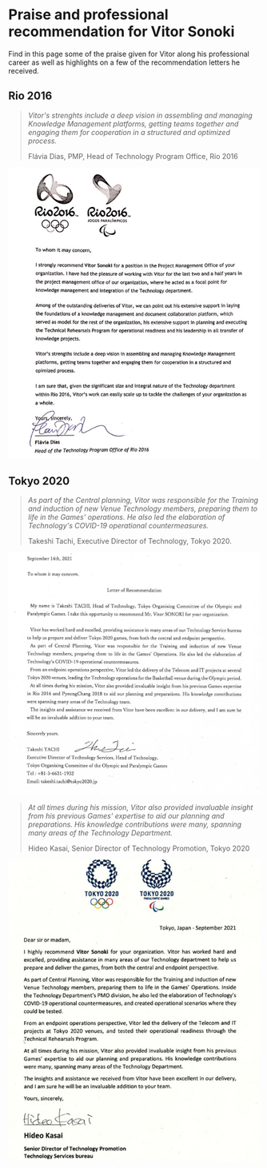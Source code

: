 # Praise and professional recommendation for Vitor Sonoki

Find in this page some of the praise given for Vitor along his professional career as well as highlights on a few of the recommendation letters he received. 

## Rio 2016

> *Vitor's strenghts include a deep vision in assembling and managing Knowledge Management platforms, getting teams together and engaging them for cooperation in a structured and optimized process.* 
>
> Flávia Dias, PMP, Head of Technology Program Office, Rio 2016

![a recommendation letter from Flávia Dias, Rio 2016](/static/recommend_flaviadias.jpg)

## Tokyo 2020

> *As part of the Central planning, Vitor was responsible for the Training and induction of new Venue Technology members, preparing them to life in the Games' operations. He also led the elaboration of Technology's COVID-19 operational countermeasures.*
>
> Takeshi Tachi, Executive Director of Technology, Tokyo 2020.

![a recommendation letter from Takeshi Tachi, Tokyo 2020](/static/recommend_tachi.jpg)

> *At all times during his mission, Vitor also provided invaluable insight from his previous Games' expertise to aid our planning and preparations. His knowledge contributions were many, spanning many areas of the Technology Department.*
>
> Hideo Kasai, Senior Director of Technology Promotion, Tokyo 2020

![a recommendation letter from Hideo Kasai, Tokyo 2020](/static/recommend_kasai.jpg)
